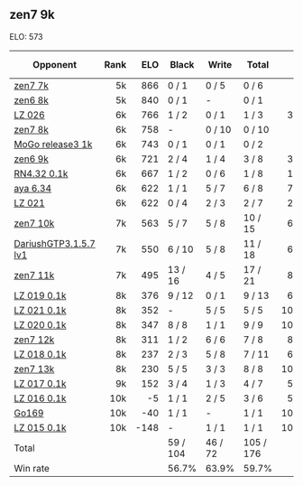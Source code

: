 ## zen7 9k ##

ELO: 573

Opponent | Rank | ELO | Black | Write | Total | Win rate
---------|-----:|----:|-------|-------|-------|-------:
[zen7 7k](zen7%207k.md) | 5k | 866 | 0 / 1 | 0 / 5 | 0 / 6 | 0.0%
[zen6 8k](zen6%208k.md) | 5k | 840 | 0 / 1 | - | 0 / 1 | 0.0%
[LZ 026](LZ%20026.md) | 6k | 766 | 1 / 2 | 0 / 1 | 1 / 3 | 33.3%
[zen7 8k](zen7%208k.md) | 6k | 758 | - | 0 / 10 | 0 / 10 | 0.0%
[MoGo release3 1k](MoGo%20release3%201k.md) | 6k | 743 | 0 / 1 | 0 / 1 | 0 / 2 | 0.0%
[zen6 9k](zen6%209k.md) | 6k | 721 | 2 / 4 | 1 / 4 | 3 / 8 | 37.5%
[RN4.32 0.1k](RN4.32%200.1k.md) | 6k | 667 | 1 / 2 | 0 / 6 | 1 / 8 | 12.5%
[aya 6.34](aya%206.34.md) | 6k | 622 | 1 / 1 | 5 / 7 | 6 / 8 | 75.0%
[LZ 021](LZ%20021.md) | 6k | 622 | 0 / 4 | 2 / 3 | 2 / 7 | 28.6%
[zen7 10k](zen7%2010k.md) | 7k | 563 | 5 / 7 | 5 / 8 | 10 / 15 | 66.7%
[DariushGTP3.1.5.7 lv1](DariushGTP3.1.5.7%20lv1.md) | 7k | 550 | 6 / 10 | 5 / 8 | 11 / 18 | 61.1%
[zen7 11k](zen7%2011k.md) | 7k | 495 | 13 / 16 | 4 / 5 | 17 / 21 | 81.0%
[LZ 019 0.1k](LZ%20019%200.1k.md) | 8k | 376 | 9 / 12 | 0 / 1 | 9 / 13 | 69.2%
[LZ 021 0.1k](LZ%20021%200.1k.md) | 8k | 352 | - | 5 / 5 | 5 / 5 | 100.0%
[LZ 020 0.1k](LZ%20020%200.1k.md) | 8k | 347 | 8 / 8 | 1 / 1 | 9 / 9 | 100.0%
[zen7 12k](zen7%2012k.md) | 8k | 311 | 1 / 2 | 6 / 6 | 7 / 8 | 87.5%
[LZ 018 0.1k](LZ%20018%200.1k.md) | 8k | 237 | 2 / 3 | 5 / 8 | 7 / 11 | 63.6%
[zen7 13k](zen7%2013k.md) | 8k | 230 | 5 / 5 | 3 / 3 | 8 / 8 | 100.0%
[LZ 017 0.1k](LZ%20017%200.1k.md) | 9k | 152 | 3 / 4 | 1 / 3 | 4 / 7 | 57.1%
[LZ 016 0.1k](LZ%20016%200.1k.md) | 10k | -5 | 1 / 1 | 2 / 5 | 3 / 6 | 50.0%
[Go169](Go169.md) | 10k | -40 | 1 / 1 | - | 1 / 1 | 100.0%
[LZ 015 0.1k](LZ%20015%200.1k.md) | 10k | -148 | - | 1 / 1 | 1 / 1 | 100.0%
Total | | | 59 / 104 | 46 / 72 | 105 / 176 | 
Win rate| | | 56.7% | 63.9% | 59.7% | 
